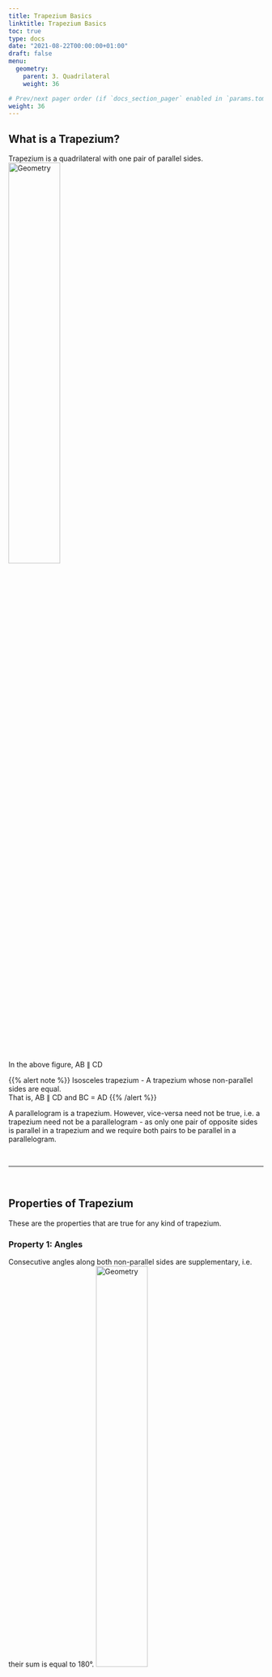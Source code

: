 ```yaml
---
title: Trapezium Basics
linktitle: Trapezium Basics
toc: true
type: docs
date: "2021-08-22T00:00:00+01:00"
draft: false
menu:
  geometry:
    parent: 3. Quadrilateral
    weight: 36

# Prev/next pager order (if `docs_section_pager` enabled in `params.toml`)
weight: 36
---
```


## What is a Trapezium? 

Trapezium is a quadrilateral with one pair of parallel sides. 
<img src="../../../media/geometry/quadrilateral-13.png" alt="Geometry" style="width:45%;height:45%;">

In the above figure, AB ∥ CD

{{% alert note %}}
Isosceles trapezium - A trapezium whose non-parallel sides are equal. <br>
That is, AB ∥ CD and BC = AD
{{% /alert %}}

A parallelogram is a trapezium. However, vice-versa need not be true, i.e. a trapezium need not be a parallelogram - as only one pair of opposite sides is parallel in a trapezium and we require both pairs to be parallel in a parallelogram.

<br><hr><br>

## Properties of Trapezium

These are the properties that are true for any kind of trapezium. 

### Property 1: Angles

Consecutive angles along both non-parallel sides are supplementary, i.e. their sum is equal to 180°.
<img src="../../../media/geometry/quadrilateral-13.png" alt="Geometry" style="width:45%;height:45%;">

That is, if AB ∥ CD then: <br>
∠A + ∠D = 180°, and <br>
∠B + ∠C = 180°

{{% alert note %}}
We studied in Lines and Angles module, that: <br>
Sum of interior angles (or exterior angles) on the same side of the transversal line is supplementary. 
<img src="../../../media/geometry/trapezium-1.png" alt="Geometry" style="width:63%;height:63%;">
{{% /alert %}}

{{% alert note %}}
In case of ***Isosceles trapeziums***, consecutive angles along each parallel sides are equal too.
<img src="../../../media/geometry/trapezium-2.png" alt="Geometry" style="width:54%;height:54%;">

That is, if AB ∥ CD and BC = AD, then:<br>
∠A = ∠B, and <br>
∠C = ∠D
{{% /alert %}}

### Property 2: Diagonals

Diagonals of a trapezium intersect each other proportionally.
<img src="../../../media/geometry/trapezium-4.png" alt="Geometry" style="width:54%;height:54%;">

$\frac{AO}{OC}$ = $\frac{BO}{OD}$

{{% alert note %}}
In other words, if diagonals of a quadrilateral divide each other proportionally, then it must be a trapezium.
{{% /alert %}}

{{% alert note %}}
In case of ***Isosceles trapeziums***, diagonals are equal too.
<img src="../../../media/geometry/trapezium-4.png" alt="Geometry" style="width:54%;height:54%;">

That is, if AB ∥ CD and BC = AD, then:<br>
AC = BD
{{% /alert %}}

### Property 3: A line parallel to the parallel sides

Any line parallel to the parallel sides of a trapezium divides the non-parallel sides proportionally.
<img src="../../../media/geometry/trapezium-5.png" alt="Geometry" style="width:54%;height:54%;">

In the above figure, if AB ∥ PQ ∥ DC then, <br>
$\frac{AP}{PD}$ = $\frac{BQ}{QC}$

{{% alert note %}}
It is an application of Thales theorem (or Basic proportionality theorem) that we read in triangle module. 
{{% /alert %}}

#### Mid-point Theorem: A Special Case 

If the line parallel to the parallel sides of a trapezium, passes through the mid points of non-parallel sides, then its length will be equal to half of the sum of parallel sides. 
<img src="../../../media/geometry/trapezium-5.png" alt="Geometry" style="width:54%;height:54%;">

In the above figure, if $\frac{AP}{PD}$ = $\frac{BQ}{QC}$ = 1, i.e. AP = PD and BQ = QC, then: <br>
PQ = $\frac{AB + DC}{2}$

